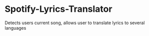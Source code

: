 # Spotify-Lyrics-Translator

Detects users current song, allows user to translate lyrics to several languages
